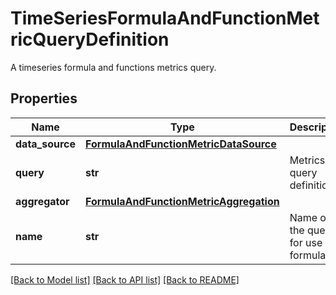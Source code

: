 # TimeSeriesFormulaAndFunctionMetricQueryDefinition

A timeseries formula and functions metrics query.
## Properties
Name | Type | Description | Notes
------------ | ------------- | ------------- | -------------
**data_source** | [**FormulaAndFunctionMetricDataSource**](FormulaAndFunctionMetricDataSource.md) |  | 
**query** | **str** | Metrics query definition. | 
**aggregator** | [**FormulaAndFunctionMetricAggregation**](FormulaAndFunctionMetricAggregation.md) |  | [optional] 
**name** | **str** | Name of the query for use in formulas. | [optional] 

[[Back to Model list]](README.md#documentation-for-models) [[Back to API list]](README.md#documentation-for-api-endpoints) [[Back to README]](README.md)


